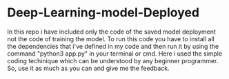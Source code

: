 # Deep-Learning-model-Deployed
In this repo i have included only the code of the saved model deployment not the code of training the model.
To run this code you have to install all the dependencies that i've defined in my code and then run it by using the command "python3 app.py" in your terminal or cmd.
Here i used the simple coding techinique which can be understood by any beginner programmer. So, use it as much as you can and give me the feedback.
